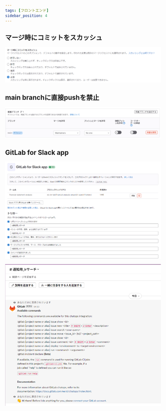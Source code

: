 ```yaml
---
tags: [フロントエンド]
sidebar_position: 4
---
```


## マージ時にコミットをスカッシュ

![image](./GitLab設定/mergeCommit.png)

## main branchに直接pushを禁止

![image](./GitLab設定/protectBranch.png)

## GitLab for Slack app

![image](./GitLab設定/gitLabForSlackApp.png)

![image](./GitLab設定/gitlabNotice.png)
